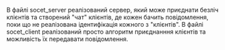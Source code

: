 В файлі socet_server реалізований сервер, який може приєднати безліч клієнтів та створений "чат" клієнтів, де кожен бачить повідомлення, поки що не реалізована ідентифікація кожного з "клієнтів".
В файлі socet_client реалізований просто алгоритм приєднанння клієнтів та можливість їх передавати повідомлення.
